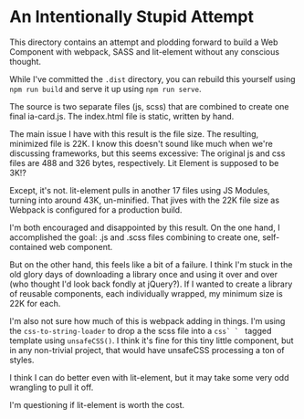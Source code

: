 # An Intentionally Stupid Attempt
 This directory contains an attempt and plodding forward to build a Web Component with
 webpack, SASS and lit-element without any conscious thought. 
 
 While I've committed the `.dist` directory, you can rebuild this yourself using `npm run build`
 and serve it up using `npm run serve`.
 
 The source is two separate files (js, scss) that are combined to create one final ia-card.js.
 The index.html file is static, written by hand. 
 
 The main issue I have with this result is the file size. The resulting, minimized file is 22K.
 I know this doesn't sound like much when we're discussing frameworks, but this seems excessive:
 The original js and css files are 488 and 326 bytes, respectively. Lit Element is supposed to be
 3K!?
 
 Except, it's not. lit-element pulls in another 17 files using JS Modules, turning into around 
 43K, un-minified. That jives with the 22K file size as Webpack is configured for a production build.
  
 I'm both encouraged and disappointed by this result. On the one hand, I accomplished the goal: .js
 and .scss files combining to create one, self-contained web component. 
 
 But on the other hand, this feels like a bit of a failure. I think I'm stuck in the old glory days of
 downloading a library once and using it over and over (who thought I'd look back fondly at jQuery?).
 If I wanted to create a library of reusable components, each individually wrapped, my minimum size is 22K
 for each. 
 
 I'm also not sure how much of this is webpack adding in things. I'm using the `css-to-string-loader` to 
 drop a the scss file into a ``css` ` `` tagged template using `unsafeCSS()`. I think it's fine for this tiny
 little component, but in any non-trivial project, that would have unsafeCSS processing a ton of styles.
  
 I think I can do better even with lit-element, but it may take some very odd wrangling to pull it off.
   
 I'm questioning if lit-element is worth the cost.
 
 